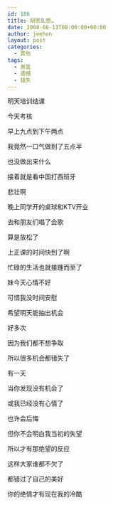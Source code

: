 ```yaml
---
id: 186
title: 胡思乱想…
date: 2008-08-13T08:00:00+00:00
author: jeehon
layout: post
categories:
  - 其他
tags:
  - 男篮
  - 遗憾
  - 错失
---
```

明天培训结课
  
今天考核
  
早上九点到下午两点
  
我竟然一口气做到了五点半
  
也没做出来什么
  
接着就是看中国打西班牙
  
悲壮啊
  
晚上同学开的桌球和KTV开业
  
去和朋友们唱了会歌
  
算是放松了
  
上正课的时间快到了啊
  
忙碌的生活也就接踵而至了
  
妹今天心情不好
  
可惜我没时间安慰
  
希望明天能抽出机会

好多次
  
因为我们都不想争取
  
所以很多机会都错失了
  
有一天
  
当你发现没有机会了
  
或我已经没有心情了
  
也许会后悔
  
但你不会明白我当初的失望
  
所以才有那绝望的反应
  
这样大家谁都不欠了
  
都错过了自己的美好
  
你的绝情才有现在我的冷酷